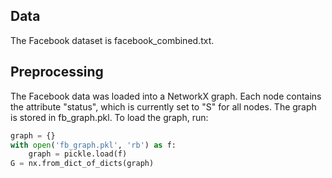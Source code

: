 ## Data
The Facebook dataset is facebook_combined.txt.

## Preprocessing
The Facebook data was loaded into a NetworkX graph. Each node contains the attribute "status", which is currently set to "S" for all nodes. The graph is stored in fb_graph.pkl. To load the graph, run:
```python
graph = {}
with open('fb_graph.pkl', 'rb') as f:
    graph = pickle.load(f)
G = nx.from_dict_of_dicts(graph)
```

